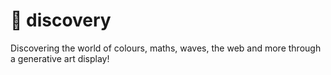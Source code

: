 # 🔭 discovery

Discovering the world of colours, maths, waves, the web and more through a generative art display!
